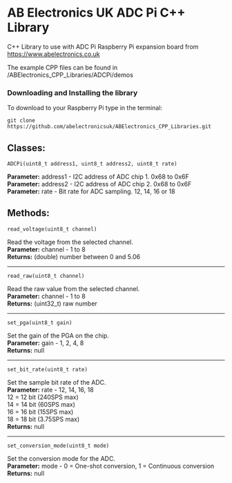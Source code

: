AB Electronics UK ADC Pi C++ Library
=====

C++ Library to use with ADC Pi Raspberry Pi expansion board from https://www.abelectronics.co.uk

The example CPP files can be found in /ABElectronics_CPP_Libraries/ADCPi/demos  

### Downloading and Installing the library

To download to your Raspberry Pi type in the terminal: 

```
git clone https://github.com/abelectronicsuk/ABElectronics_CPP_Libraries.git
```

Classes:
----------
```
ADCPi(uint8_t address1, uint8_t address2, uint8_t rate)
```
**Parameter:** address1 - I2C address of ADC chip 1. 0x68 to 0x6F  
**Parameter:** address2 - I2C address of ADC chip 2. 0x68 to 0x6F  
**Parameter:** rate - Bit rate for ADC sampling.  12, 14, 16 or 18 

Methods:
----------
```
read_voltage(uint8_t channel) 
```
Read the voltage from the selected channel.  
**Parameter:** channel - 1 to 8  
**Returns:** (double) number between 0 and 5.06
___
```
read_raw(uint8_t channel) 
```
Read the raw value from the selected channel.  
**Parameter:** channel - 1 to 8  
**Returns:** (uint32_t) raw number
___
```
set_pga(uint8_t gain)
```
Set the gain of the PGA on the chip.  
**Parameter:** gain -  1, 2, 4, 8  
**Returns:** null
___
```
set_bit_rate(uint8_t rate)
```
Set the sample bit rate of the ADC.  
**Parameter:** rate -  12, 14, 16, 18  
12 = 12 bit (240SPS max)  
14 = 14 bit (60SPS max)  
16 = 16 bit (15SPS max)  
18 = 18 bit (3.75SPS max)  
**Returns:** null  

___
```
set_conversion_mode(uint8_t mode)
```
Set the conversion mode for the ADC.  
**Parameter:** mode -  0 = One-shot conversion, 1 = Continuous conversion  
**Returns:** null